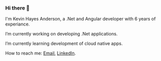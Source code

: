 ### Hi there 👋

I'm Kevin Hayes Anderson, a .Net and Angular developer with 6 years of experiance.

I’m currently working on developing .Net applications.

I’m currently learning development of cloud native apps.

How to reach me: [Email](mailto:kevinhayesanderson@gmail.com), [LinkedIn](https://www.linkedin.com/in/kevinhayesanderson/).
